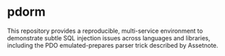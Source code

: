 # pdorm
This repository provides a reproducible, multi-service environment to demonstrate subtle SQL injection issues across languages and libraries, including the PDO emulated-prepares parser trick described by Assetnote.
